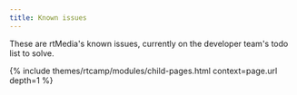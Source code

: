 ```yaml
---
title: Known issues
---
```


These are rtMedia's known issues, currently on the developer team's todo list to solve.

{% include themes/rtcamp/modules/child-pages.html context=page.url depth=1 %}

